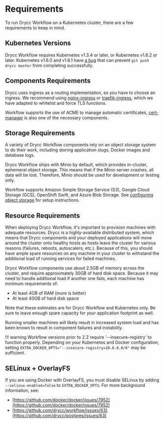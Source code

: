 # Requirements

To run Drycc Workflow on a Kubernetes cluster, there are a few requirements to keep in mind.

## Kubernetes Versions

Drycc Workflow requires Kubernetes v1.3.4 or later, or Kubernetes v1.6.2 or later. Kubernetes v1.6.0
and v1.6.1 have [a bug](https://github.com/kubernetes/kubernetes/pull/44406) that can prevent
`git push drycc master` from completing successfully.

## Components Requirements

Drycc uses ingress as a routing implementation, so you have to choose an ingress.
We recommend using [nginx-ingress](https://github.com/helm/charts/tree/master/stable/nginx-ingress) or [traefik-ingress](https://github.com/helm/charts/tree/master/stable/traefik), which we have adapted to whitelist and force TLS functions.

Workflow supports the use of ACME to manage automatic certificates, [cert-manager](https://github.com/helm/charts/tree/master/stable/cert-manager) is also one of the necessary components.

## Storage Requirements

A variety of Drycc Workflow components rely on an object storage system to do their work, including storing application
slugs, Docker images and database logs.

Drycc Workflow ships with Minio by default, which provides in-cluster, ephemeral object storage. This means that if the
Minio server crashes, all data will be lost. Therefore, Minio should be used for development or testing only.

Workflow supports Amazon Simple Storage Service (S3), Google Cloud Storage (GCS), OpenShift Swift, and Azure Blob
Storage. See [configuring object storage](configuring-object-storage) for setup instructions.

## Resource Requirements

When deploying Drycc Workflow, it's important to provision machines with adequate resources. Drycc is a highly-available
distributed system, which means that Drycc components and your deployed applications will move around the cluster onto
healthy hosts as hosts leave the cluster for various reasons (failures, reboots, autoscalers, etc.). Because of this,
you should have ample spare resources on any machine in your cluster to withstand the additional load of running
services for failed machines.

Drycc Workflow components use about 2.5GB of memory across the cluster, and require approximately 30GB of hard disk
space. Because it may need to handle additional load if another one fails, each machine has minimum requirements of:

* At least 4GB of RAM (more is better)
* At least 40GB of hard disk space

Note that these estimates are for Drycc Workflow and Kubernetes only. Be sure to leave enough spare capacity for your
application footprint as well.

Running smaller machines will likely result in increased system load and has been known to result in component failures
and instability.

!!! warning
	Workflow versions prior to 2.2 require '--insecure-registry' to function properly. Depending on
	your Kubernetes and Docker configuration, setting
	`EXTRA_DOCKER_OPTS="--insecure-registry=10.0.0.0/8"` may be sufficient.

## SELinux + OverlayFS

If you are using Docker with OverlayFS, you must disable SELinux by adding `--selinux-enabled=false` to
`EXTRA_DOCKER_OPTS`. For more background information, see:

* [https://github.com/docker/docker/issues/7952](https://github.com/docker/docker/issues/7952)
* [https://github.com/drycc/workflow/issues/63](https://github.com/drycc/postgres/issues/63)
